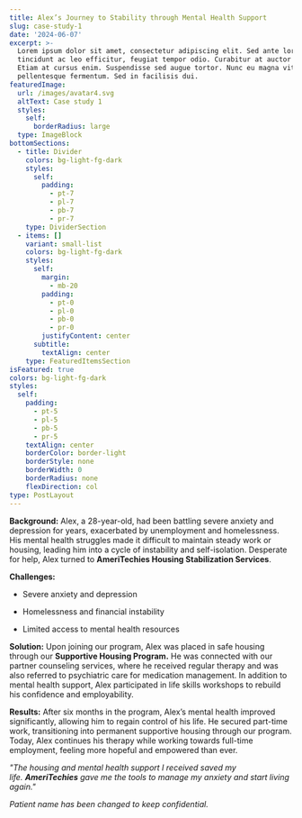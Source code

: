 ```yaml
---
title: Alex’s Journey to Stability through Mental Health Support
slug: case-study-1
date: '2024-06-07'
excerpt: >-
  Lorem ipsum dolor sit amet, consectetur adipiscing elit. Sed ante lorem,
  tincidunt ac leo efficitur, feugiat tempor odio. Curabitur at auctor sapien.
  Etiam at cursus enim. Suspendisse sed augue tortor. Nunc eu magna vitae lorem
  pellentesque fermentum. Sed in facilisis dui.
featuredImage:
  url: /images/avatar4.svg
  altText: Case study 1
  styles:
    self:
      borderRadius: large
  type: ImageBlock
bottomSections:
  - title: Divider
    colors: bg-light-fg-dark
    styles:
      self:
        padding:
          - pt-7
          - pl-7
          - pb-7
          - pr-7
    type: DividerSection
  - items: []
    variant: small-list
    colors: bg-light-fg-dark
    styles:
      self:
        margin:
          - mb-20
        padding:
          - pt-0
          - pl-0
          - pb-0
          - pr-0
        justifyContent: center
      subtitle:
        textAlign: center
    type: FeaturedItemsSection
isFeatured: true
colors: bg-light-fg-dark
styles:
  self:
    padding:
      - pt-5
      - pl-5
      - pb-5
      - pr-5
    textAlign: center
    borderColor: border-light
    borderStyle: none
    borderWidth: 0
    borderRadius: none
    flexDirection: col
type: PostLayout
---
```

**Background:**
Alex, a 28-year-old, had been battling severe anxiety and depression for years, exacerbated by unemployment and homelessness. His mental health struggles made it difficult to maintain steady work or housing, leading him into a cycle of instability and self-isolation. Desperate for help, Alex turned to **AmeriTechies Housing Stabilization Services**.

**Challenges:**

*   Severe anxiety and depression

*   Homelessness and financial instability

*   Limited access to mental health resources

**Solution:**
Upon joining our program, Alex was placed in safe housing through our **Supportive Housing Program.** He was connected with our partner counseling services, where he received regular therapy and was also referred to psychiatric care for medication management. In addition to mental health support, Alex participated in life skills workshops to rebuild his confidence and employability.

**Results:**
After six months in the program, Alex’s mental health improved significantly, allowing him to regain control of his life. He secured part-time work, transitioning into permanent supportive housing through our program. Today, Alex continues his therapy while working towards full-time employment, feeling more hopeful and empowered than ever.

*"The housing and mental health support I received saved my life. **AmeriTechies** gave me the tools to manage my anxiety and start living again."*

*Patient name has been changed to keep confidential.* 
